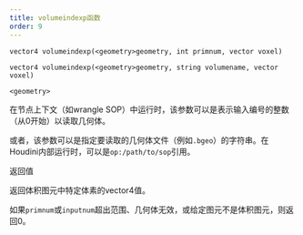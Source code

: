 ```yaml
---
title: volumeindexp函数
order: 9
---
```


`vector4 volumeindexp(<geometry>geometry, int primnum, vector voxel)`

`vector4 volumeindexp(<geometry>geometry, string volumename, vector voxel)`

`<geometry>`

在节点上下文（如wrangle SOP）中运行时，该参数可以是表示输入编号的整数（从0开始）以读取几何体。

或者，该参数可以是指定要读取的几何体文件（例如`.bgeo`）的字符串。在Houdini内部运行时，可以是`op:/path/to/sop`引用。

返回值

返回体积图元中特定体素的vector4值。

如果`primnum`或`inputnum`超出范围、几何体无效，或给定图元不是体积图元，则返回0。